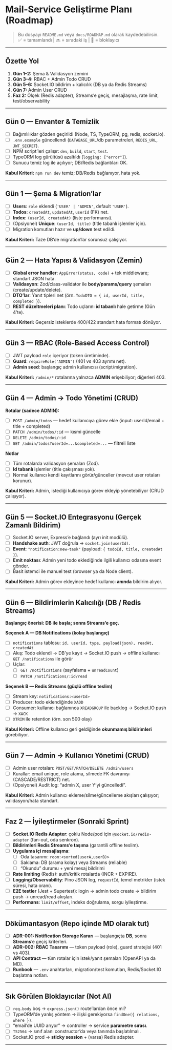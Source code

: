 # Mail-Service Geliştirme Planı (Roadmap)

> Bu dosyayı `README.md` veya `docs/ROADMAP.md` olarak kaydedebilirsin.  
> ✅ = tamamlandı | 🔜 = sıradaki iş | 🛑 = bloklayıcı

---

## Özette Yol
1. **Gün 1–2:** Şema & Validasyon zemini  
2. **Gün 3–4:** RBAC + Admin Todo CRUD  
3. **Gün 5–6:** Socket.IO bildirim + kalıcılık (DB ya da Redis Streams)  
4. **Gün 7:** Admin User CRUD  
5. **Faz 2:** Ölçek (Redis adapter), Streams’e geçiş, mesajlaşma, rate limit, test/observability

---

## Gün 0 — Envanter & Temizlik
- [ ] Bağımlılıklar gözden geçirildi (Node, TS, TypeORM, pg, redis, socket.io).
- [ ] `.env.example` güncellendi (`DATABASE_URL`/db parametreleri, `REDIS_URL`, `JWT_SECRET`).
- [ ] NPM script’leri çalışır: `dev`, `build`, `start`, `test`.
- [ ] TypeORM log gürültüsü azaltıldı (`logging: ["error"]`).
- [ ] Sunucu temiz log ile açılıyor; DB/Redis bağlantıları OK.

**Kabul Kriteri:** `npm run dev` temiz; DB/Redis bağlanıyor, hata yok.

---

## Gün 1 — Şema & Migration’lar
- [ ] **Users**: `role` eklendi (`'USER' | 'ADMIN'`, default `'USER'`).
- [ ] **Todos**: `createdAt`, `updatedAt`, `userId` (FK) net.
- [ ] **Index**: `(userId, createdAt)` (liste performansı).
- [ ] (Opsiyonel) **Unique**: `(userId, title)` (title tabanlı işlemler için).
- [ ] Migration komutları hazır ve **up/down** test edildi.

**Kabul Kriteri:** Taze DB’de migration’lar sorunsuz çalışıyor.

---

## Gün 2 — Hata Yapısı & Validasyon (Zemin)
- [ ] **Global error handler**: `AppError(status, code)` + tek middleware; standart JSON hata.
- [ ] **Validasyon**: Zod/class-validator ile **body/params/query** şemaları (create/update/delete).
- [ ] **DTO’lar**: Yanıt tipleri net (örn. `TodoDTO = { id, userId, title, completed }`).
- [ ] **REST düzeltmeleri planı**: Todo uçlarını **id tabanlı** hale getirme (Gün 4’te).

**Kabul Kriteri:** Geçersiz isteklerde 400/422 standart hata formatı dönüyor.

---

## Gün 3 — RBAC (Role-Based Access Control)
- [ ] JWT payload `role` içeriyor (token üretiminde).
- [ ] **Guard**: `requireRole('ADMIN')` (401 vs 403 ayrımı net).
- [ ] **Admin seed**: başlangıç admin kullanıcısı (script/migration).

**Kabul Kriteri:** `/admin/*` rotalarına yalnızca **ADMIN** erişebiliyor; diğerleri 403.

---

## Gün 4 — Admin → Todo Yönetimi (CRUD)
**Rotalar (sadece ADMIN):**
- [ ] `POST /admin/todos` — hedef kullanıcıya görev ekle (input: userId/email + title + completed)
- [ ] `PATCH /admin/todos/:id` — kısmi güncelle
- [ ] `DELETE /admin/todos/:id`
- [ ] `GET /admin/todos?userId=...&completed=...` — filtreli liste

**Notlar**
- [ ] Tüm rotalarda validasyon şemaları (Zod).
- [ ] **Id tabanlı** işlemler (title çakışması yok).
- [ ] Normal kullanıcı kendi kayıtlarını görür/günceller (mevcut user rotaları korunur).

**Kabul Kriteri:** Admin, istediği kullanıcıya görev ekleyip yönetebiliyor (CRUD çalışıyor).

---

## Gün 5 — Socket.IO Entegrasyonu (Gerçek Zamanlı Bildirim)
- [ ] Socket.IO server, Express’e bağlandı (ayrı init modülü).
- [ ] **Handshake auth**: JWT doğrula → `socket.join(userId)`.
- [ ] **Event**: `"notification:new-task"` (payload: `{ todoId, title, createdAt }`).
- [ ] **Emit noktası**: Admin yeni todo eklediğinde ilgili kullanıcı odasına event gönder.
- [ ] Basit istemci ile manuel test (browser ya da Node client).

**Kabul Kriteri:** Admin görev ekleyince hedef kullanıcı **anında** bildirim alıyor.

---

## Gün 6 — Bildirimlerin Kalıcılığı (DB / Redis Streams)
**Başlangıç önerisi: DB ile başla; sonra Streams’e geç.**

**Seçenek A — DB Notifications (kolay başlangıç)**
- [ ] `notifications` tablosu: `id, userId, type, payload(json), readAt, createdAt`
- [ ] Akış: Todo eklendi → DB’ye kayıt → Socket.IO push → offline kullanıcı `GET /notifications` ile görür
- [ ] Uçlar: 
  - [ ] `GET /notifications` (sayfalama + `unreadCount`)
  - [ ] `PATCH /notifications/:id/read`

**Seçenek B — Redis Streams (güçlü offline teslim)**
- [ ] Stream key: `notifications:<userId>`
- [ ] Producer: todo eklendiğinde `XADD`
- [ ] Consumer: kullanıcı bağlanınca `XREADGROUP` ile backlog → Socket.IO push → `XACK`
- [ ] `XTRIM` ile retention (örn. son 500 olay)

**Kabul Kriteri:** Offline kullanıcı geri geldiğinde **okunmamış bildirimleri** görebiliyor.

---

## Gün 7 — Admin → Kullanıcı Yönetimi (CRUD)
- [ ] Admin user rotaları: `POST/GET/PATCH/DELETE /admin/users`
- [ ] Kurallar: email unique, role atama, silmede FK davranışı (CASCADE/RESTRICT) net.
- [ ] (Opsiyonel) Audit log: “admin X, user Y’yi güncelledi”.

**Kabul Kriteri:** Admin kullanıcı ekleme/silme/güncelleme akışları çalışıyor; validasyon/hata standart.

---

## Faz 2 — İyileştirmeler (Sonraki Sprint)
- [ ] **Socket.IO Redis Adapter**: çoklu Node/pod için `@socket.io/redis-adapter` (fan-out, oda senkron).
- [ ] **Bildirimleri Redis Streams’e taşıma** (garantili offline teslim).
- [ ] **Uygulama içi mesajlaşma**:
  - [ ] Oda tasarımı: `room:<sorted(userA,userB)>`
  - [ ] Saklama: DB (arama kolay) veya Streams (reliable)
  - [ ] “Okundu” durumu + yeni mesaj bildirimi
- [ ] **Rate limiting** (Redis): auth/kritik rotalarda (INCR + EXPIRE).
- [ ] **Logging/Observability**: Pino JSON log, `requestId`, temel metrikler (istek süresi, hata oranı).
- [ ] **E2E testler** (Jest + Supertest): login → admin todo create → bildirim push → unread/read akışları.
- [ ] **Performans**: `limit/offset`, indeks doğrulama, sorgu iyileştirme.

---

## Dökümantasyon (Repo içinde MD olarak tut)
- [ ] **ADR-001: Notification Storage Kararı** — başlangıçta **DB**, sonra **Streams**’e geçiş kriterleri.
- [ ] **ADR-002: RBAC Tasarımı** — token payload (role), guard stratejisi (401 vs 403).
- [ ] **API Contract** — tüm rotalar için istek/yanıt şemaları (OpenAPI ya da MD).
- [ ] **Runbook** — `.env` anahtarları, migration/test komutları, Redis/Socket.IO başlatma notları.

---

## Sık Görülen Bloklayıcılar (Not Al)
- [ ] `req.body` boş → `express.json()` route’lardan önce mi?
- [ ] TypeORM’de yanlış yöntem → ilişki gerekiyorsa `findOne({ relations, where })`.
- [ ] “email’de UUID arıyor” → controller → service **parametre sırası**.
- [ ] `TS2564` → sınıf alanı constructor’da veya tanımda başlatılmalı.
- [ ] Socket.IO prod → **sticky session** + (varsa) Redis adapter.

---
